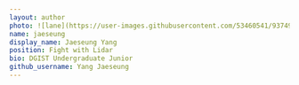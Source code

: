 ```yaml
---
layout: author
photo: ![lane](https://user-images.githubusercontent.com/53460541/93749904-af231680-fc35-11ea-9af0-598ab021632b.jpg)
name: jaeseung
display_name: Jaeseung Yang
position: Fight with Lidar
bio: DGIST Undergraduate Junior
github_username: Yang Jaeseung
---
```

